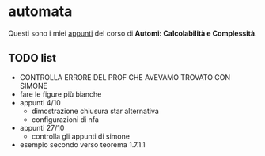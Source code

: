 # automata

Questi sono i miei [appunti](<https://raw.githubusercontent.com/ph-notes/automata/main/src/Automi: Calcolabilità e Complessità.pdf>) del corso di **Automi: Calcolabilità e Complessità**.

## TODO list

- CONTROLLA ERRORE DEL PROF CHE AVEVAMO TROVATO CON SIMONE
- fare le figure più bianche
- appunti 4/10
    - dimostrazione chiusura star alternativa
    - configurazioni di nfa
- appunti 27/10
    - controlla gli appunti di simone
- esempio secondo verso teorema 1.7.1.1

